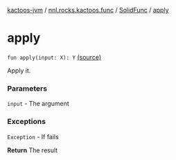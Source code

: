 [kactoos-jvm](../../index.md) / [nnl.rocks.kactoos.func](../index.md) / [SolidFunc](index.md) / [apply](.)

# apply

`fun apply(input: X): Y` [(source)](https://github.com/neonailol/kactoos/blob/master/kactoos-jvm/src/main/kotlin/nnl/rocks/kactoos/func/SolidFunc.kt#L28)

Apply it.

### Parameters

`input` - The argument

### Exceptions

`Exception` - If fails

**Return**
The result

